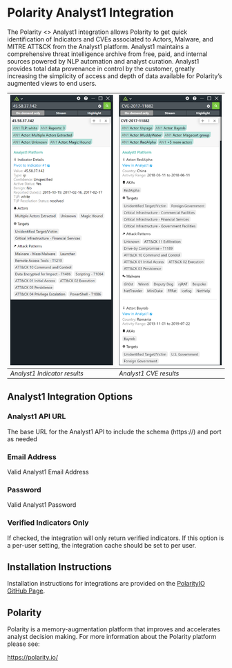# Polarity Analyst1 Integration

The Polarity <> Analyst1 integration allows Polarity to get quick identification of Indicators and CVEs associated to Actors, Malware, and MITRE ATT&CK from the Analyst1 platform. Analyst1 maintains a comprehensive threat intelligence archive from free, paid, and internal sources powered by NLP automation and analyst curation. Analyst1 provides total data provenance in control by the customer, greatly increasing the simplicity of access and depth of data available for Polarity’s augmented views to end users.

| ![overlay window](assets/overlay.png) | ![risk history](assets/cve.png) |
|---|--|
|*Analyst1 Indicator results* | *Analyst1 CVE results* |

## Analyst1 Integration Options

### Analyst1 API URL

The base URL for the Analyst1 API to include the schema (https://) and port as needed

### Email Address

Valid Analyst1 Email Address

### Password

Valid Analyst1 Password

### Verified Indicators Only

If checked, the integration will only return verified indicators.  If this option is a per-user setting, the integration cache should be set to per user.

## Installation Instructions

Installation instructions for integrations are provided on the [PolarityIO GitHub Page](https://polarityio.github.io/).

## Polarity

Polarity is a memory-augmentation platform that improves and accelerates analyst decision making.  For more information about the Polarity platform please see:

https://polarity.io/
